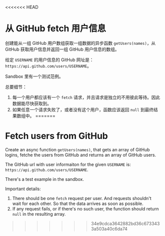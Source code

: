 <<<<<<< HEAD
# 从 GitHub fetch 用户信息

创建能从一组 GitHub 用户数组获取一组数据的异步函数 `getUsers(names)`，从 GitHub 获取用户信息并返回一组 GitHub 用户信息的数组。

给定 `USERNAME` 的用户信息的 GitHub 网址是：`https://api.github.com/users/USERNAME`。

Sandbox 里有一个测试范例。

总要细节：

1. 每一个用户都应该有一个 `fetch` 请求，并且请求是独立的不用彼此等待。因此数据能尽快获取到。
2. 如果任意一个请求失败了，或者没有这个用户，函数应该返回 `null` 到最终结果数组中。
=======
# Fetch users from GitHub

Create an async function `getUsers(names)`, that gets an array of GitHub logins, fetche the users from GitHub and returns an array of GitHub users.

The GitHub url with user informaiton for the given `USERNAME` is: `https://api.github.com/users/USERNAME`.

There's a test example in the sandbox.

Important details:

1. There should be one `fetch` request per user. And requests shouldn't wait for each other. So that the data arrives as soon as possible.
2. If any request fails, or if there's no such user, the function should return `null` in the resulting array.
>>>>>>> 34e9cdca3642882bd36c6733433a503a40c6da74
